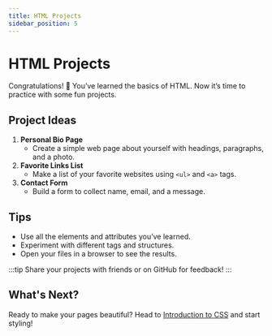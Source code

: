```yaml
---
title: HTML Projects
sidebar_position: 5
---
```


# HTML Projects

Congratulations! 🎉 You’ve learned the basics of HTML. Now it’s time to practice with some fun projects.

## Project Ideas

1. **Personal Bio Page**
   - Create a simple web page about yourself with headings, paragraphs, and a photo.
2. **Favorite Links List**
   - Make a list of your favorite websites using `<ul>` and `<a>` tags.
3. **Contact Form**
   - Build a form to collect name, email, and a message.

## Tips

- Use all the elements and attributes you’ve learned.
- Experiment with different tags and structures.
- Open your files in a browser to see the results.

:::tip
Share your projects with friends or on GitHub for feedback!
:::

## What's Next?

Ready to make your pages beautiful? Head to [Introduction to CSS](../../CSS/Beginner/introduction-to-css.md) and start styling!
